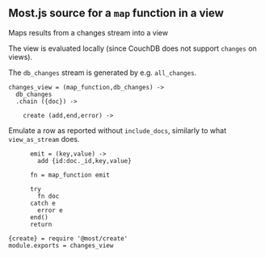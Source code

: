 Most.js source for a `map` function in a view
---------

Maps results from a changes stream into a view

The view is evaluated locally (since CouchDB does not support `changes` on views).

The `db_changes` stream is generated by e.g. `all_changes`.

    changes_view = (map_function,db_changes) ->
      db_changes
      .chain ({doc}) ->

        create (add,end,error) ->

Emulate a row as reported without `include_docs`, similarly to what `view_as_stream` does.

          emit = (key,value) ->
            add {id:doc._id,key,value}

          fn = map_function emit

          try
            fn doc
          catch e
            error e
          end()
          return

    {create} = require '@most/create'
    module.exports = changes_view

